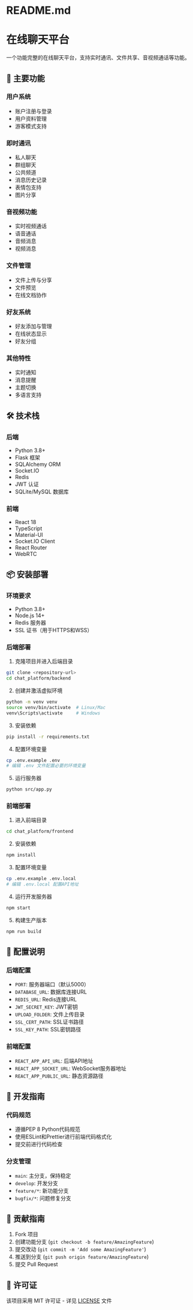 <!--
 * @author: yihang_01
 * @Date: 2024-12-17 01:17:53
 * @LastEditTime: 2024-12-26 16:41:18
 * QwQ 加油加油
-->
# README.md

# 在线聊天平台

一个功能完整的在线聊天平台，支持实时通讯、文件共享、音视频通话等功能。

## 🌟 主要功能

### 用户系统
- 账户注册与登录
- 用户资料管理
- 游客模式支持

### 即时通讯
- 私人聊天
- 群组聊天
- 公共频道
- 消息历史记录
- 表情包支持
- 图片分享

### 音视频功能
- 实时视频通话
- 语音通话
- 音频消息
- 视频消息

### 文件管理
- 文件上传与分享
- 文件预览
- 在线文档协作

### 好友系统
- 好友添加与管理
- 在线状态显示
- 好友分组

### 其他特性
- 实时通知
- 消息提醒
- 主题切换
- 多语言支持

## 🛠️ 技术栈

### 后端
- Python 3.8+
- Flask 框架
- SQLAlchemy ORM
- Socket.IO
- Redis
- JWT 认证
- SQLite/MySQL 数据库

### 前端
- React 18
- TypeScript
- Material-UI
- Socket.IO Client
- React Router
- WebRTC

## 📦 安装部署

### 环境要求
- Python 3.8+
- Node.js 14+
- Redis 服务器
- SSL 证书（用于HTTPS和WSS）

### 后端部署
1. 克隆项目并进入后端目录
```bash
git clone <repository-url>
cd chat_platform/backend
```

2. 创建并激活虚拟环境
```bash
python -m venv venv
source venv/bin/activate  # Linux/Mac
venv\Scripts\activate     # Windows
```

3. 安装依赖
```bash
pip install -r requirements.txt
```

4. 配置环境变量
```bash
cp .env.example .env
# 编辑 .env 文件配置必要的环境变量
```

5. 运行服务器
```bash
python src/app.py
```

### 前端部署
1. 进入前端目录
```bash
cd chat_platform/frontend
```

2. 安装依赖
```bash
npm install
```

3. 配置环境变量
```bash
cp .env.example .env.local
# 编辑 .env.local 配置API地址
```

4. 运行开发服务器
```bash
npm start
```

5. 构建生产版本
```bash
npm run build
```

## 🔧 配置说明

### 后端配置
- `PORT`: 服务器端口（默认5000）
- `DATABASE_URL`: 数据库连接URL
- `REDIS_URL`: Redis连接URL
- `JWT_SECRET_KEY`: JWT密钥
- `UPLOAD_FOLDER`: 文件上传目录
- `SSL_CERT_PATH`: SSL证书路径
- `SSL_KEY_PATH`: SSL密钥路径

### 前端配置
- `REACT_APP_API_URL`: 后端API地址
- `REACT_APP_SOCKET_URL`: WebSocket服务器地址
- `REACT_APP_PUBLIC_URL`: 静态资源路径

## 📝 开发指南

### 代码规范
- 遵循PEP 8 Python代码规范
- 使用ESLint和Prettier进行前端代码格式化
- 提交前进行代码检查

### 分支管理
- `main`: 主分支，保持稳定
- `develop`: 开发分支
- `feature/*`: 新功能分支
- `bugfix/*`: 问题修复分支

## 🤝 贡献指南

1. Fork 项目
2. 创建功能分支 (`git checkout -b feature/AmazingFeature`)
3. 提交改动 (`git commit -m 'Add some AmazingFeature'`)
4. 推送到分支 (`git push origin feature/AmazingFeature`)
5. 提交 Pull Request

## 📄 许可证

该项目采用 MIT 许可证 - 详见 [LICENSE](LICENSE) 文件